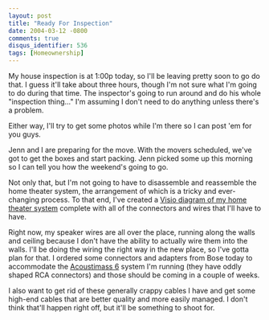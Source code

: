 ```yaml
---
layout: post
title: "Ready For Inspection"
date: 2004-03-12 -0800
comments: true
disqus_identifier: 536
tags: [Homeownership]
---
```

My house inspection is at 1:00p today, so I'll be leaving pretty soon to
go do that. I guess it'll take about three hours, though I'm not sure
what I'm going to do during that time. The inspector's going to run
around and do his whole "inspection thing..." I'm assuming I don't need
to do anything unless there's a problem.
 
 Either way, I'll try to get some photos while I'm there so I can post
'em for you guys.
 
 Jenn and I are preparing for the move. With the movers scheduled, we've
got to get the boxes and start packing. Jenn picked some up this morning
so I can tell you how the weekend's going to go.
 
 Not only that, but I'm not going to have to disassemble and reassemble
the home theater system, the arrangement of which is a tricky and
ever-changing process. To that end, I've created a [Visio diagram of my
home theater
system](https://onedrive.live.com/redir?resid=C2CB832A5EC9B707!45398&authkey=!AEfJyhzxza_55p0&ithint=file%2cvsd)
complete with all of the connectors and wires that I'll have to have.
 
 Right now, my speaker wires are all over the place, running along the
walls and ceiling because I don't have the ability to actually wire them
into the walls. I'll be doing the wiring the right way in the new place,
so I've gotta plan for that. I ordered some connectors and adapters from
Bose today to accommodate the [Acoustimass
6](http://www.bose.com/controller?event=VIEW_PRODUCT_PAGE_EVENT&product=am6_surround_index&pageName=/home_entertainment/theater/systems/surround/index.jsp)
system I'm running (they have oddly shaped RCA connectors) and those
should be coming in a couple of weeks.
 
 I also want to get rid of these generally crappy cables I have and get
some high-end cables that are better quality and more easily managed. I
don't think that'll happen right off, but it'll be something to shoot
for.
